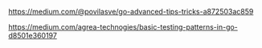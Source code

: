 https://medium.com/@povilasve/go-advanced-tips-tricks-a872503ac859

https://medium.com/agrea-technogies/basic-testing-patterns-in-go-d8501e360197
